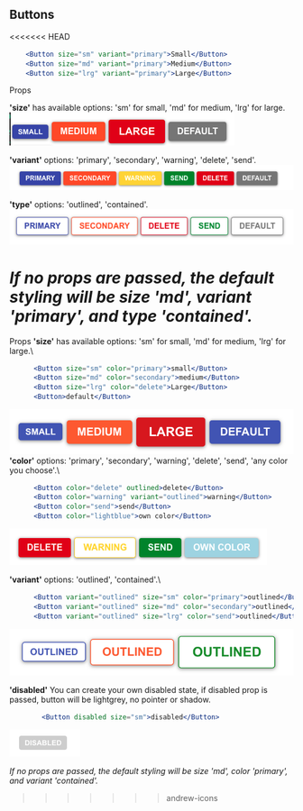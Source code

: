 ## Buttons
<<<<<<< HEAD

```jsx
    <Button size="sm" variant="primary">Small</Button>
    <Button size="md" variant="primary">Medium</Button>
    <Button size="lrg" variant="primary">Large</Button>
```

Props

**'size'** has available options: 'sm' for small, 'md' for medium, 'lrg' for large.\
![Buttons](./assets/button-sizes.png)

**'variant'** options: 'primary', 'secondary', 'warning', 'delete', 'send'.\
![button-sizes](./assets/button-colors.png)

**'type'** options: 'outlined', 'contained'.\
![button-contained](./assets/button-contained.png)

_If no props are passed, the default styling will be size 'md', variant 'primary', and type 'contained'._
=======
Props
**'size'** has available options: 'sm' for small, 'md' for medium, 'lrg' for large.\
```jsx
      <Button size="sm" color="primary">small</Button>
      <Button size="md" color="secondary">medium</Button>
      <Button size="lrg" color="delete">Large</Button>
      <Button>default</Button>
```
![Buttons](./assets/buttonsizes.png)
**'color'** options: 'primary', 'secondary', 'warning', 'delete', 'send', 'any color you choose'.\
```jsx
      <Button color="delete" outlined>delete</Button>
      <Button color="warning" variant="outlined">warning</Button>
      <Button color="send">send</Button>
      <Button color="lightblue">own color</Button>
```
![button-sizes](./assets/extracolors.png)

**'variant'** options: 'outlined', 'contained'.\
```jsx
      <Button variant="outlined" size="sm" color="primary">outlined</Button>
      <Button variant="outlined" size="md" color="secondary">outlined</Button>
      <Button variant="outlined" size="lrg" color="send">outlined</Button>
```
![button-contained](./assets/outlinedbuttons.png)

**'disabled'** You can create your own disabled state, if disabled prop is passed, button will be lightgrey, no pointer or shadow.
```jsx
        <Button disabled size="sm">disabled</Button>
```
![disabled](./assets/disabled.png)

_If no props are passed, the default styling will be size 'md', color 'primary', and variant 'contained'._
>>>>>>> andrew-icons
